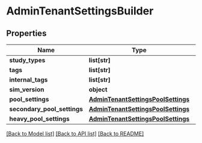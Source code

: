 # AdminTenantSettingsBuilder


## Properties
Name | Type | Description | Notes
------------ | ------------- | ------------- | -------------
**study_types** | **list[str]** |  | [optional] 
**tags** | **list[str]** |  | [optional] 
**internal_tags** | **list[str]** |  | [optional] 
**sim_version** | **object** |  | [optional] 
**pool_settings** | [**AdminTenantSettingsPoolSettings**](AdminTenantSettingsPoolSettings.md) |  | [optional] 
**secondary_pool_settings** | [**AdminTenantSettingsPoolSettings**](AdminTenantSettingsPoolSettings.md) |  | [optional] 
**heavy_pool_settings** | [**AdminTenantSettingsPoolSettings**](AdminTenantSettingsPoolSettings.md) |  | [optional] 

[[Back to Model list]](../README.md#documentation-for-models) [[Back to API list]](../README.md#documentation-for-api-endpoints) [[Back to README]](../README.md)


